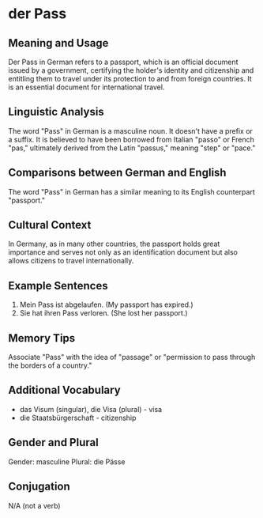 # der Pass
## Meaning and Usage
Der Pass in German refers to a passport, which is an official document issued by a government, certifying the holder's identity and citizenship and entitling them to travel under its protection to and from foreign countries. It is an essential document for international travel.

## Linguistic Analysis
The word "Pass" in German is a masculine noun. It doesn't have a prefix or a suffix. It is believed to have been borrowed from Italian "passo" or French "pas," ultimately derived from the Latin "passus," meaning "step" or "pace."

## Comparisons between German and English
The word "Pass" in German has a similar meaning to its English counterpart "passport."

## Cultural Context
In Germany, as in many other countries, the passport holds great importance and serves not only as an identification document but also allows citizens to travel internationally.

## Example Sentences
1. Mein Pass ist abgelaufen. (My passport has expired.)
2. Sie hat ihren Pass verloren. (She lost her passport.)

## Memory Tips
Associate "Pass" with the idea of "passage" or "permission to pass through the borders of a country."

## Additional Vocabulary
- das Visum (singular), die Visa (plural) - visa
- die Staatsbürgerschaft - citizenship

## Gender and Plural
Gender: masculine
Plural: die Pässe

## Conjugation
N/A (not a verb)